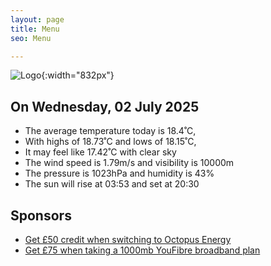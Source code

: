 ```yaml
---
layout: page
title: Menu
seo: Menu

---
```


![Logo](/images/logo.jpg){:width="832px"}

<!-- weather_marker starts -->
## On Wednesday, 02 July 2025

- The average temperature today is 18.4˚C,
- With highs of 18.73˚C and lows of 18.15˚C,
- It may feel like 17.42˚C with clear sky
- The wind speed is 1.79m/s and visibility is 10000m
- The pressure is 1023hPa and humidity is 43%
- The sun will rise at 03:53 and set at 20:30

<!-- weather_marker ends -->

## Sponsors

- [Get £50 credit when switching to Octopus Energy](https://bit.ly/3oD1nnS)
- [Get £75 when taking a 1000mb YouFibre broadband plan](https://aklam.io/91zWhU?)
